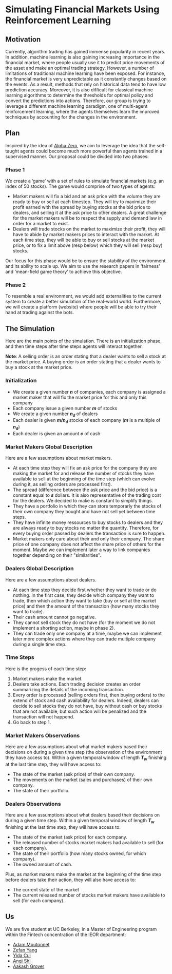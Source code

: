 # Simulating Financial Markets Using Reinforcement Learning

## Motivation


Currently, algorithm trading has gained immense popularity in recent years. In addition, machine learning is also gaining increasing importance in the financial market, where people usually use it to predict price movements of the asset and make an optimal trading strategy. However, a number of limitations of traditional machine learning have been exposed. For instance, the financial market is very unpredictable as it constantly changes based on the events. As a result, methods that rely on historical data tend to have low prediction accuracy. Moreover, it is also difficult for classical machine learning algorithms to determine the thresholds for optimal policy and convert the predictions into actions. Therefore, our group is trying to leverage a different machine learning paradigm, one of multi-agent reinforcement learning, where the agents themselves learn the improved techniques by accounting for the changes in the environment.

## Plan

Inspired by the idea of [Alpha Zero](https://arxiv.org/abs/1712.01815), we aim to leverage the idea that the self-taught agents could become much more powerful than agents trained in a supervised manner. Our proposal could be divided into two phases:

### Phase 1

We create a ‘game’ with a set of rules to simulate financial markets (e.g. an index of 50 stocks). The game would comprise of two types of agents:

- Market makers will fix a bid and an ask price with the volume they are ready to buy or sell at each timestep. They will try to maximize their profit earned with the spread by buying stocks at the bid price to dealers, and selling it at the ask price to other dealers. A great challenge for the market makers will be to respect the supply and demand law in order for a market to exist.
- Dealers will trade stocks on the market to maximize their profit, they will have to abide by market makers prices to interact with the market. At each time step, they will be able to buy or sell stocks at the market price, or to fix a limit above (resp below) which they will sell (resp buy) stocks.

Our focus for this phase would be to ensure the stability of the environment and its ability to scale up. We aim to use the research papers in ‘fairness’ and ‘mean-field game theory’ to achieve this objective.

### Phase 2

To resemble a real environment, we would add externalities to the current system to create a better simulation of the real-world world. Furthermore, we will create a platform (website) where people will be able to try their hand at trading against the bots.

## The Simulation

Here are the main points of the simulation. There is an initialization phase, and then time steps after time steps agents will interact together.  
  
**Note**: A selling order is an order stating that a dealer wants to sell a stock at the market price. A buying order is an order stating that a dealer wants to buy a stock at the market price.

### Initialization

- We create a given number ***n*** of companies, each company is assigned a market maker that will fix the market price for this and only this company
- Each company issue a given number ***m*** of stocks
- We create a given number ***n<sub>d</sub>*** of dealers
- Each dealer is given ***m/n<sub>d</sub>*** stocks of each company (***m*** is a multiple of ***n<sub>d</sub>***)
- Each dealer is given an amount ***c*** of cash

### Market Makers Global Description

Here are a few assumptions about market makers.

- At each time step they will fix an ask price for the company they are making the market for and release the number of stocks they have available to sell at the beginning of the time step (which can evolve during it, as selling orders are processed first).
- The spread (difference between the ask price and the bid price) is a constant equal to ***s*** dollars. It is also representative of the trading cost for the dealers. We decided to make is constant to simplify things.
- They have a portfolio in which they can store temporarly the stocks of their own company they bought and have not sell yet between time steps.
- They have infinite money ressources to buy stocks to dealers and they are always ready to buy stocks no matter the quantity. Therefore, for every buying order passed by dealers the transaction is sure to happen.
- Market makers only care about their and only their company. The share price of one company does not affect the share price of others for the moment. Maybe we can implement later a way to link companies together depending on their "similarities".

### Dealers Global Description

Here are a few assumptions about dealers.

- At each time step they decide first whether they want to trade or do nothing. In the first case, they decide which company they want to trade, then which action they want to take (buy or sell at the market price) and then the amount of the transaction (how many stocks they want to trade).
- Their cash amount cannot go negative.
- They cannot sell stock they do not have (for the moment we do not implement a shorting action, maybe in phase 2).
- They can trade only one company at a time, maybe we can implement later more complex actions where they can trade multiple company during a single time step.

### Time Steps

Here is the progess of each time step:

1. Market makers make the market.
2. Dealers take actions. Each trading decision creates an order summarizing the details of the incoming transaction.
3. Every order is processed (selling orders first, then buying orders) to the extend of stock and cash availability for dealers. Indeed, dealers can decide to sell stocks they do not have, buy without cash or buy stocks that are not available, but such action will be penalized and the transaction will not happend.
4. Go back to step 1.

### Market Makers Observations

Here are a few assumptions about what market makers based their decisions on during a given time step (the observation of the environment they have access to). Within a given temporal window of length ***T<sub>w</sub>*** finishing at the last time step, they will have access to:

- The state of the market (ask price) of their own company.
- The movements on the market (sales and purchases) of their own company.
- The state of their portfolio.

### Dealers Observations

Here are a few assumptions about what dealers based their decisions on during a given time step. Within a given temporal window of length ***T<sub>w</sub>*** finishing at the last time step, they will have access to:

- The state of the market (ask price) for each company.
- The released number of stocks market makers had available to sell (for each company).
- The state of their portfolio (how many stocks owned, for which company).
- The owned amount of cash.

Plus, as market makers make the market at the beginning of the time step before dealers take their action, they will also have access to:

- The current state of the market
- The current released number of stocks market makers have available to sell (for each company).

## Us

We are five student at UC Berkeley, in a Master of Engineering program within the Fintech concentration of the IEOR department:

- [Adam Moutonnet](https://www.linkedin.com/in/amoutonnet/)
- [Zefan Yang](https://www.linkedin.com/in/zefan-yang-553955146/)
- [Yida Cui](https://www.linkedin.com/in/yidacui/)
- [Anqi Shi](https://www.linkedin.com/in/anqi-shi-691699180/)
- [Aakash Grover](https://www.linkedin.com/in/aakash-grover/)